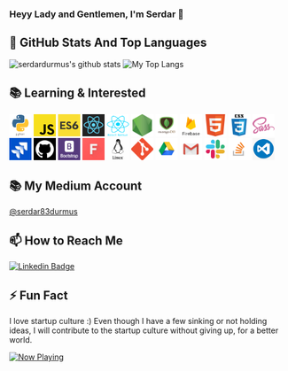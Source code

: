 ### Heyy Lady and Gentlemen, I'm Serdar 👋

## 📌 GitHub Stats And Top Languages
<p float="center">
  <img  src="https://github-readme-stats.vercel.app/api?username=serdardurmus&show_icons=true&count_private=true&hide=contribs,issues" alt="serdardurmus's github stats" />
  <img  src="https://github-readme-stats.vercel.app/api/top-langs/?username=serdardurmus&layout=compact&hide=html,css" alt="My Top Langs" />
</p>

## 📚 Learning & Interested
<code><img src="./python.png" width="40" height="40" alt="python"></code>
<code><img src="./js.png" width="40" height="40" alt = "js" ></code>
<code><img src="./es6.jpg" width="40" height="40" alt = "es6" ></code>
<code><img src="./reactt.png" width="40" height="40" alt = "reactt" ></code>
<code><img src="./reactn.png" width="40" height="40" alt = "reactn" ></code>
<code><img src="./node.png" width="40" height="40" alt = "nodejs" ></code>
<code><img src="./mongo.png" width="40" height="40" alt = "mongodb" ></code>
<code><img src="./firebase.png" width="40" height="40" alt = "firebase" ></code>
<code><img src="./html.png" width="40" height="40" alt = "hmtl" ></code>
<code><img src="./css3.png" width="40" height="40" alt = "css3" ></code>
<code><img src="./sass.png" width="40" height="40" alt = "sass" ></code>
<code><img src="./jira.jpg" width="40" height="40" alt = "jira" ></code>
<code><img src="./sgithub.png" width="40" height="40" alt = "github" ></code>
<code><img src="./bootstrap.png" width="40" height="40" alt = "bootstrap" ></code>
<code><img src="./font.jpg" width="40" height="40" alt = "font" ></code>
<code><img src="./linux.png" width="40" height="40" alt = "linux" ></code>
<code><img src="./git.png" width="40" height="40" alt = "gitbash" ></code>
<code><img src="./drive.png" width="40" height="40" alt = "googledrive" ></code>
<code><img src="./gmail.jpg" width="40" height="40" alt = "gmail" ></code>
<code><img src="./slack0.jpg" width="40" height="40" alt = "slack" ></code>
<code><img src="./stackover.png" width="40" height="40" alt = "stackover" ></code>
<code><img src="./vscode.png" width="40" height="40" alt = "vscode" ></code>

## 📚 My Medium Account
[@serdar83durmus](https://medium.com/@serdar83durmus)

## 📫 How to Reach Me
[![Linkedin Badge](https://img.shields.io/badge/serdardurmus-follow%20on%20linkedin-blue?style=for-the-badge&logo=linkedin)](https://www.linkedin.com/in/serdardurmusj/)

## ⚡ Fun Fact
I love startup culture :)
Even though I have a few sinking or not holding ideas, I will contribute to the startup culture without giving up, for a better world.

<a href="https://spotify-snippet.vercel.app/whatiamlistening?open">
    <img src="https://spotify-snippet.vercel.app/whatiamlistening" width="456" height="120" alt="Now Playing">


<!--
**serdardurmus/serdardurmus** is a ✨ _special_ ✨ repository because its `README.md` (this file) appears on your GitHub profile.

Here are some ideas to get you started:

- 🔭 I’m currently working on ...
- 🌱 I’m currently learning ...
- 👯 I’m looking to collaborate on ...
- 🤔 I’m looking for help with ...
- 💬 Ask me about ...
- 📫 How to reach me: ...
- 😄 Pronouns: ...
- ⚡ Fun fact: ...
-->
